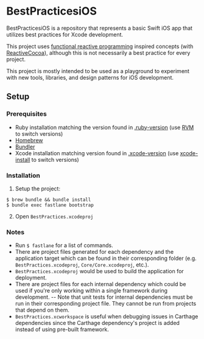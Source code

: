 # BestPracticesiOS

BestPracticesiOS is a repository that represents a basic Swift iOS app that utilizes best practices for Xcode development.

This project uses [functional reactive programming](https://en.wikipedia.org/wiki/Functional_reactive_programming) inspired concepts (with [ReactiveCocoa](https://github.com/ReactiveCocoa/ReactiveCocoa)), although this is not necessarily a best practice for every project.

This project is mostly intended to be used as a playground to experiment with new tools, libraries, and design patterns for iOS development.

## Setup

### Prerequisites

- Ruby installation matching the version found in [.ruby-version](.ruby-version) (use [RVM](https://rvm.io/rvm/basics) to switch versions)
- [Homebrew](https://brew.sh)
- [Bundler](https://bundler.io)
- Xcode installation matching version found in [.xcode-version](.xcode-version) (use [xcode-install](https://github.com/KrauseFx/xcode-install) to switch versions)

### Installation

1. Setup the project:
```
$ brew bundle && bundle install
$ bundle exec fastlane bootstrap
```
2. Open `BestPractices.xcodeproj`

### Notes

- Run `$ fastlane` for a list of commands.
- There are project files generated for each dependency and the application target which can be found in their corresponding folder (e.g. `BestPractices.xcodeproj`, `Core/Core.xcodeproj`, etc.).
- `BestPractices.xcodeproj` would be used to build the application for deployment.
- There are project files for each internal dependency which could be used if you're only working within a single framework during development.
-- Note that unit tests for internal dependencies must be run in their corresponding project file. They cannot be run from projects that depend on them.
- `BestPractices.xcworkspace` is useful when debugging issues in Carthage dependencies since the Carthage dependency's project is added instead of using pre-built framework.
